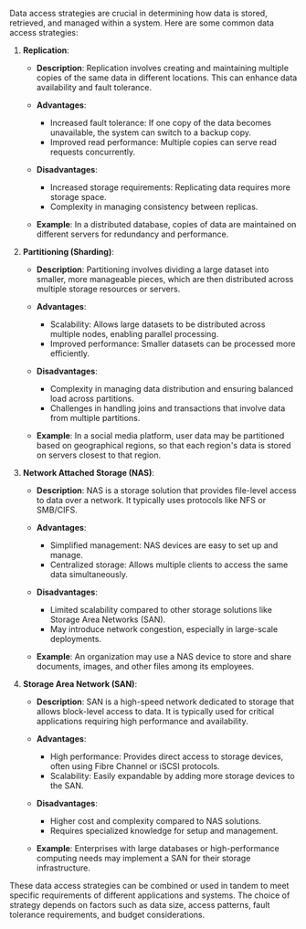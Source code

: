 Data access strategies are crucial in determining how data is stored, retrieved, and managed within a system. Here are some common data access strategies:

1. **Replication**:

   - **Description**: Replication involves creating and maintaining multiple copies of the same data in different locations. This can enhance data availability and fault tolerance.
  
   - **Advantages**:
     - Increased fault tolerance: If one copy of the data becomes unavailable, the system can switch to a backup copy.
     - Improved read performance: Multiple copies can serve read requests concurrently.
  
   - **Disadvantages**:
     - Increased storage requirements: Replicating data requires more storage space.
     - Complexity in managing consistency between replicas.

   - **Example**: In a distributed database, copies of data are maintained on different servers for redundancy and performance.

2. **Partitioning (Sharding)**:

   - **Description**: Partitioning involves dividing a large dataset into smaller, more manageable pieces, which are then distributed across multiple storage resources or servers.
  
   - **Advantages**:
     - Scalability: Allows large datasets to be distributed across multiple nodes, enabling parallel processing.
     - Improved performance: Smaller datasets can be processed more efficiently.
  
   - **Disadvantages**:
     - Complexity in managing data distribution and ensuring balanced load across partitions.
     - Challenges in handling joins and transactions that involve data from multiple partitions.

   - **Example**: In a social media platform, user data may be partitioned based on geographical regions, so that each region's data is stored on servers closest to that region.

3. **Network Attached Storage (NAS)**:

   - **Description**: NAS is a storage solution that provides file-level access to data over a network. It typically uses protocols like NFS or SMB/CIFS.
  
   - **Advantages**:
     - Simplified management: NAS devices are easy to set up and manage.
     - Centralized storage: Allows multiple clients to access the same data simultaneously.
  
   - **Disadvantages**:
     - Limited scalability compared to other storage solutions like Storage Area Networks (SAN).
     - May introduce network congestion, especially in large-scale deployments.

   - **Example**: An organization may use a NAS device to store and share documents, images, and other files among its employees.

4. **Storage Area Network (SAN)**:

   - **Description**: SAN is a high-speed network dedicated to storage that allows block-level access to data. It is typically used for critical applications requiring high performance and availability.
  
   - **Advantages**:
     - High performance: Provides direct access to storage devices, often using Fibre Channel or iSCSI protocols.
     - Scalability: Easily expandable by adding more storage devices to the SAN.
  
   - **Disadvantages**:
     - Higher cost and complexity compared to NAS solutions.
     - Requires specialized knowledge for setup and management.
  
   - **Example**: Enterprises with large databases or high-performance computing needs may implement a SAN for their storage infrastructure.

These data access strategies can be combined or used in tandem to meet specific requirements of different applications and systems. The choice of strategy depends on factors such as data size, access patterns, fault tolerance requirements, and budget considerations.
